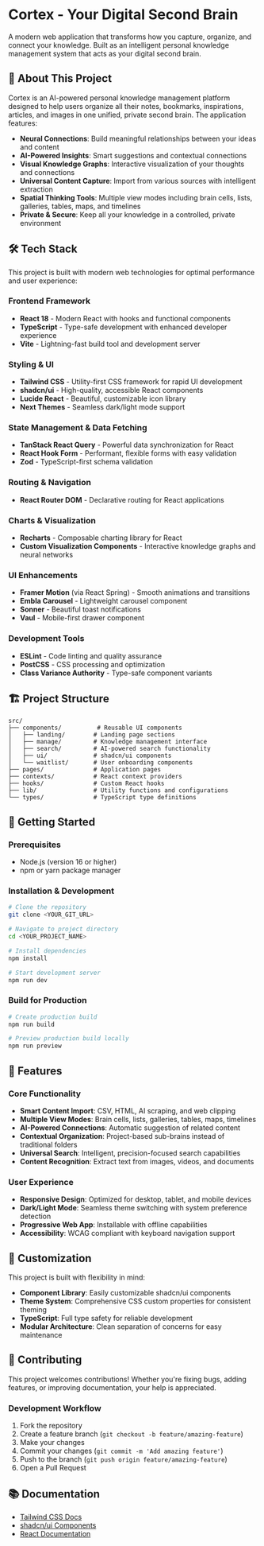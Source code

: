 
# Cortex - Your Digital Second Brain

A modern web application that transforms how you capture, organize, and connect your knowledge. Built as an intelligent personal knowledge management system that acts as your digital second brain.

## 🧠 About This Project

Cortex is an AI-powered personal knowledge management platform designed to help users organize all their notes, bookmarks, inspirations, articles, and images in one unified, private second brain. The application features:

- **Neural Connections**: Build meaningful relationships between your ideas and content
- **AI-Powered Insights**: Smart suggestions and contextual connections
- **Visual Knowledge Graphs**: Interactive visualization of your thoughts and connections
- **Universal Content Capture**: Import from various sources with intelligent extraction
- **Spatial Thinking Tools**: Multiple view modes including brain cells, lists, galleries, tables, maps, and timelines
- **Private & Secure**: Keep all your knowledge in a controlled, private environment


## 🛠️ Tech Stack

This project is built with modern web technologies for optimal performance and user experience:

### Frontend Framework
- **React 18** - Modern React with hooks and functional components
- **TypeScript** - Type-safe development with enhanced developer experience
- **Vite** - Lightning-fast build tool and development server

### Styling & UI
- **Tailwind CSS** - Utility-first CSS framework for rapid UI development
- **shadcn/ui** - High-quality, accessible React components
- **Lucide React** - Beautiful, customizable icon library
- **Next Themes** - Seamless dark/light mode support

### State Management & Data Fetching
- **TanStack React Query** - Powerful data synchronization for React
- **React Hook Form** - Performant, flexible forms with easy validation
- **Zod** - TypeScript-first schema validation

### Routing & Navigation
- **React Router DOM** - Declarative routing for React applications

### Charts & Visualization
- **Recharts** - Composable charting library for React
- **Custom Visualization Components** - Interactive knowledge graphs and neural networks

### UI Enhancements
- **Framer Motion** (via React Spring) - Smooth animations and transitions
- **Embla Carousel** - Lightweight carousel component
- **Sonner** - Beautiful toast notifications
- **Vaul** - Mobile-first drawer component

### Development Tools
- **ESLint** - Code linting and quality assurance
- **PostCSS** - CSS processing and optimization
- **Class Variance Authority** - Type-safe component variants

## 🏗️ Project Structure

```
src/
├── components/          # Reusable UI components
│   ├── landing/        # Landing page sections
│   ├── manage/         # Knowledge management interface
│   ├── search/         # AI-powered search functionality
│   ├── ui/             # shadcn/ui components
│   └── waitlist/       # User onboarding components
├── pages/              # Application pages
├── contexts/           # React context providers
├── hooks/              # Custom React hooks
├── lib/                # Utility functions and configurations
└── types/              # TypeScript type definitions
```

## 🚀 Getting Started

### Prerequisites
- Node.js (version 16 or higher)
- npm or yarn package manager

### Installation & Development

```bash
# Clone the repository
git clone <YOUR_GIT_URL>

# Navigate to project directory
cd <YOUR_PROJECT_NAME>

# Install dependencies
npm install

# Start development server
npm run dev
```


### Build for Production

```bash
# Create production build
npm run build

# Preview production build locally
npm run preview
```

## 📱 Features

### Core Functionality
- **Smart Content Import**: CSV, HTML, AI scraping, and web clipping
- **Multiple View Modes**: Brain cells, lists, galleries, tables, maps, timelines
- **AI-Powered Connections**: Automatic suggestion of related content
- **Contextual Organization**: Project-based sub-brains instead of traditional folders
- **Universal Search**: Intelligent, precision-focused search capabilities
- **Content Recognition**: Extract text from images, videos, and documents

### User Experience
- **Responsive Design**: Optimized for desktop, tablet, and mobile devices
- **Dark/Light Mode**: Seamless theme switching with system preference detection
- **Progressive Web App**: Installable with offline capabilities
- **Accessibility**: WCAG compliant with keyboard navigation support

## 🔧 Customization

This project is built with flexibility in mind:

- **Component Library**: Easily customizable shadcn/ui components
- **Theme System**: Comprehensive CSS custom properties for consistent theming
- **TypeScript**: Full type safety for reliable development
- **Modular Architecture**: Clean separation of concerns for easy maintenance



## 🤝 Contributing

This project welcomes contributions! Whether you're fixing bugs, adding features, or improving documentation, your help is appreciated.

### Development Workflow
1. Fork the repository
2. Create a feature branch (`git checkout -b feature/amazing-feature`)
3. Make your changes
4. Commit your changes (`git commit -m 'Add amazing feature'`)
5. Push to the branch (`git push origin feature/amazing-feature`)
6. Open a Pull Request

## 📚 Documentation

- [Tailwind CSS Docs](https://tailwindcss.com/docs)
- [shadcn/ui Components](https://ui.shadcn.com/)
- [React Documentation](https://react.dev/)



